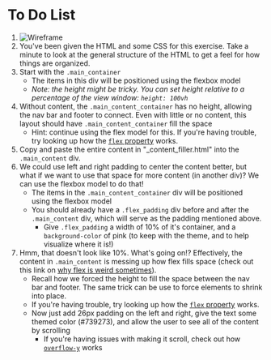# To Do List
1. ![Wireframe](https://github.com/AllStarCodeOrg/week2.day2.layouts/blob/master/holyGrail/wireframe.png?raw=true)
2. You've been given the HTML and some CSS for this exercise. Take a minute to look at the general structure of the HTML to get a feel for how things are organized.
3. Start with the `.main_container`
   - The items in this div will be positioned using the flexbox model
   - *Note: the height might be tricky. You can set height relative to a percentage of the view window: `height: 100vh`*
4. Without content, the `.main_content_container` has no height, allowing the nav bar and footer to connect. Even with little or no content, this layout should have `.main_content_container` fill the space
   - Hint: continue using the flex model for this. If you're having trouble, try looking up how the [`flex` property](https://www.w3schools.com/cssref/css3_pr_flex.asp) works.
5. Copy and paste the entire content in "_content_filler.html" into the `.main_content` div.
6. We could use left and right padding to center the content better, but what if we want to use that space for more content (in another div)? We can use the flexbox model to do that!
   - The items in the `.main_content_container` div will be positioned using the flexbox model
   - You should already have a `.flex_padding` div before and after the `.main_content` div, which will serve as the padding mentioned above.
     - Give `.flex_padding` a width of 10% of it's container, and a `background-color` of pink (to keep with the theme, and to help visualize where it is!)
7. Hmm, that doesn't look like 10%. What's going on!? Effectively, the content in `.main_content` is messing up how flex fills space (check out this link on [why flex is weird sometimes](https://css-tricks.com/flex-grow-is-weird/)).
   - Recall how we forced the height to fill the space between the nav bar and footer. The same trick can be use to force elements to shrink into place.
   - If you're having trouble, try looking up how the [`flex` property](https://www.w3schools.com/cssref/css3_pr_flex.asp) works.
   - Now just add 26px padding on the left and right, give the text some themed color (#739273), and allow the user to see all of the content by scrolling
     - If you're having issues with making it scroll, check out how [`overflow-y`](https://www.w3schools.com/cssref/css3_pr_overflow-y.asp) works
